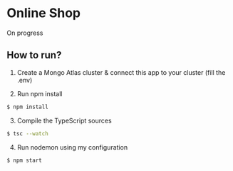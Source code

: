 # Online Shop

On progress

## How to run?

1. Create a Mongo Atlas cluster & connect this app to your cluster (fill the .env)

2. Run npm install

```bash 
$ npm install
```

3. Compile the TypeScript sources

```bash 
$ tsc --watch
```

4. Run nodemon using my configuration

```bash 
$ npm start
```
